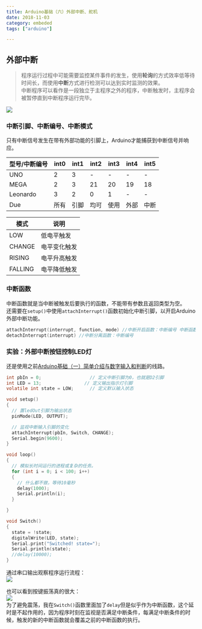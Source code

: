 ```yaml
---
title: Arduino基础（六）外部中断、舵机
date: 2018-11-03
category: embeded
tags: ["arduino"]

---
```



## 外部中断

> 程序运行过程中可能需要监控某件事件的发生，使用**轮询**的方式效率低等待时间长，而使用**中断**方式进行检测可以达到实时监测的效果。  
> 中断程序可以看作是一段独立于主程序之外的程序，中断触发时，主程序会被暂停直到中断程序运行完毕。

![](https://pic.rhinoc.top/15412452327117.jpg)

### 中断引脚、中断编号、中断模式

只有中断信号发生在带有外部功能的引脚上，Arduino才能捕获到中断信号并响应。

<div class="table-container">

<table>

<thead>

<tr>

<th>型号/中断编号</th>

<th>int0</th>

<th>int1</th>

<th>int2</th>

<th>int3</th>

<th>int4</th>

<th>int5</th>

</tr>

</thead>

<tbody>

<tr>

<td>UNO</td>

<td>2</td>

<td>3</td>

<td>-</td>

<td>-</td>

<td>-</td>

<td>-</td>

</tr>

<tr>

<td>MEGA</td>

<td>2</td>

<td>3</td>

<td>21</td>

<td>20</td>

<td>19</td>

<td>18</td>

</tr>

<tr>

<td>Leonardo</td>

<td>3</td>

<td>2</td>

<td>0</td>

<td>1</td>

<td>-</td>

<td>-</td>

</tr>

<tr>

<td>Due</td>

<td>所有</td>

<td>引脚</td>

<td>均可</td>

<td>使用</td>

<td>外部</td>

<td>中断</td>

</tr>

</tbody>

</table>

</div>

<div class="table-container">

<table>

<thead>

<tr>

<th>模式</th>

<th>说明</th>

</tr>

</thead>

<tbody>

<tr>

<td>LOW</td>

<td>低电平触发</td>

</tr>

<tr>

<td>CHANGE</td>

<td>电平变化触发</td>

</tr>

<tr>

<td>RISING</td>

<td>电平升高触发</td>

</tr>

<tr>

<td>FALLING</td>

<td>电平降低触发</td>

</tr>

</tbody>

</table>

</div>

### 中断函数

中断函数就是当中断被触发后要执行的函数，不能带有参数且返回类型为空。  
还需要在`setup()`中使用`attachInterrupt()`函数初始化中断引脚，以开启Arduino外部中断功能。  

```c
attachInterrupt(interrupt, function, mode) //中断开启函数：中断编号 中断函数名 中断模式  
detachInterrupt(interrupt) //中断分离函数：中断编号  
```

### 实验：外部中断按钮控制LED灯

还是使用之前[Arduino基础（一）简单介绍与数字输入和判断](https://www.rhinoc.top/post/arduino_1.html)的线路。  

```c
int pbIn = 0;                  // 定义中断引脚为0，也就是D2引脚
int LED = 13;                // 定义输出指示灯引脚
volatile int state = LOW;      // 定义默认输入状态

void setup()
{                
  // 置ledOut引脚为输出状态
  pinMode(LED, OUTPUT);

  // 监视中断输入引脚的变化
  attachInterrupt(pbIn, Switch, CHANGE);
  Serial.begin(9600);
}

void loop()                     
{
  // 模拟长时间运行的进程或复杂的任务。
  for (int i = 0; i < 100; i++)
  {
    // 什么都不做，等待10毫秒
    delay(1000);
    Serial.println(i); 
  }

}

void Switch()
{
  state = !state;
  digitalWrite(LED, state);
  Serial.print("Switched! state="); 
  Serial.println(state);
  //delay(10000);  
}
```

通过串口输出观察程序运行流程：  
![](https://pic.rhinoc.top/15412524230338.jpg)

也可以看到按键振荡真的很大：  
![](https://pic.rhinoc.top/15412527690445.jpg)  
为了避免震荡，我在`Switch()`函数里面加了`delay`但是似乎作为中断函数，这个延时是不起作用的，因为程序时刻在监视是否满足中断条件，每满足中断条件的时候，触发的新的中断函数就会覆盖之前的中断函数的执行。
